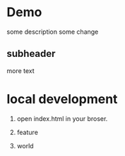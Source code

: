 # Demo

some description
some change

## subheader

more text

# local development

1. open index.html in your broser.

2. feature

3. world
